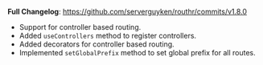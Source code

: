 **Full Changelog**: https://github.com/serverguyken/routhr/commits/v1.8.0


- Support for controller based routing.
- Added `useControllers` method to register controllers.
- Added decorators for controller based routing.
- Implemented `setGlobalPrefix` method to set global prefix for all routes.

